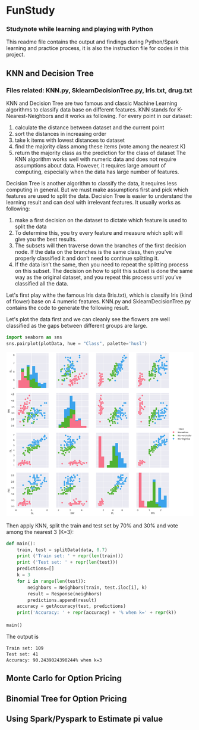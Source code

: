 # FunStudy
### Studynote while learning and playing with Python
This readme file contains the output and findings during Python/Spark learning and practice process, it is also the instruction file for codes in this project.

## KNN and Decision Tree
### Files related: KNN.py, SklearnDecisionTree.py, Iris.txt, drug.txt
KNN and Decision Tree are two famous and classic Machine Learning algorithms to classify data base on different features. KNN stands for K-Nearest-Neighbors and it works as following.
For every point in our dataset:
1.	calculate the distance between dataset and the current point
2.	sort the distances in increasing order
3.	take k items with lowest distances to dataset
4.	find the majority class among these items (vote among the nearest K)
5.	return the majority class as the prediction for the class of dataset
The KNN algorithm works well with numeric data and does not require assumptions about data. However, it requires large amount of computing, especially when the data has large number of features.

Decision Tree is another algorithm to classify the data, it requires less computing in general. But we must make assumptions first and pick which features are used to split the data. Decision Tree is easier to understand the learning result and can deal with irrelevant features. It usually works as following:
1.	make a first decision on the dataset to dictate which feature is used to split the data
2.	To determine this, you try every feature and measure which split will give you the best results. 
3.	The subsets will then traverse down the branches of the first decision node. If the
data on the branches is the same class, then you’ve properly classified it and don’t need
to continue splitting it.
4.	If the data isn’t the same, then you need to repeat the splitting process on this subset. The decision on how to split this subset is done the same way as the original dataset, and you repeat this process until you’ve classified all the data.


Let's first play withe the famous Iris data (Iris.txt), which is classify Iris (kind of flower) base on 4 numeric features.
KNN.py and SklearnDecisionTree.py contains the code to generate the following result.

Let's plot the data first and we can cleanly see the flowers are well classified as the gaps between different groups are large.

```python
import seaborn as sns
sns.pairplot(plotData, hue = "Class", palette='husl')
```

![Image of Iris](https://github.com/liamli0509/FunStudy/blob/master/IrisPlot1.png)

Then apply KNN, split the train and test set by 70% and 30% and vote among the nearest 3 (K=3):
```python
def main():
	train, test = splitData(data, 0.7)
	print ('Train set: ' + repr(len(train)))
	print ('Test set: ' + repr(len(test)))
	predictions=[]
	k = 3
	for i in range(len(test)):
		neighbors = Neighbors(train, test.iloc[i], k)
		result = Response(neighbors)
		predictions.append(result)
	accuracy = getAccuracy(test, predictions)
	print('Accuracy: ' + repr(accuracy) + '% when k=' + repr(k))
	
main()
```
The output is
```
Train set: 109
Test set: 41
Accuracy: 90.2439024390244% when k=3
```

## Monte Carlo for Option Pricing
## Binomial Tree for Option Pricing
## Using Spark/Pyspark to Estimate pi value
